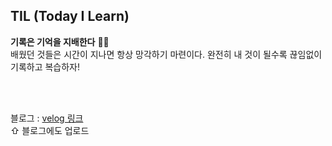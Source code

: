 ## TIL (Today I Learn)
**기록은 기억을 지배한다** ✍🏻
</br>
배웠던 것들은 시간이 지나면 항상 망각하기 마련이다. 완전히 내 것이 될수록 끊임없이 기록하고 복습하자!

</br>
</br>

블로그 : [velog 링크](https://velog.io/@yezanee/posts)
</br> ⇧ 블로그에도 업로드
